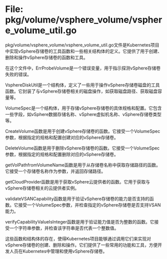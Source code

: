 # File: pkg/volume/vsphere_volume/vsphere_volume_util.go

pkg/volume/vsphere_volume/vsphere_volume_util.go文件是Kubernetes项目中实现vSphere存储卷的工具函数和一些相关结构体的定义。它提供了用于创建、删除和操作vSphere存储卷的函数和工具。

在这个文件中，ErrProbeVolume是一个错误变量，用于指示探测vSphere存储卷失败的错误。

VsphereDiskUtil是一个结构体，定义了一些用于操作vSphere存储卷磁盘的工具函数。它封装了与vSphere存储卷相关的磁盘操作，如获取磁盘路径、获取磁盘容量等。

VolumeSpec是一个结构体，用于存储vSphere存储卷的具体规格和配置。它包含一些字段，如vSphere数据存储名称、vSphere虚拟机名称、vSphere存储卷类型等。

CreateVolume函数是用于创建vSphere存储卷的函数。它接受一个VolumeSpec参数，根据指定的规格和配置创建对应的vSphere存储卷。

DeleteVolume函数是用于删除vSphere存储卷的函数。它接受一个VolumeSpec参数，根据指定的规格和配置删除对应的vSphere存储卷。

getVolPathfromVolumeName函数是用于从存储卷名称中获取存储路径的函数。它接受一个存储卷名称作为参数，并返回存储路径。

getCloudProvider函数是用于获取vSphere云提供者的函数。它用于获取与vSphere存储卷相关的云提供者实例。

validateVSANCapability函数是用于验证vSphere存储卷的能力是否支持的函数。它接受一个VolumeSpec参数，并检查指定的vSphere存储卷是否支持VSAN能力。

verifyCapabilityValueIsInteger函数是用于验证能力值是否为整数的函数。它接受一个字符串参数，并检查该字符串是否代表一个整数值。

这些函数和结构体的存在，使得Kubernetes项目能够通过调用它们来实现对vSphere存储卷的创建、删除和操作。它们提供了一些常用的功能和工具，方便开发人员在Kubernetes中管理和使用vSphere存储卷。

